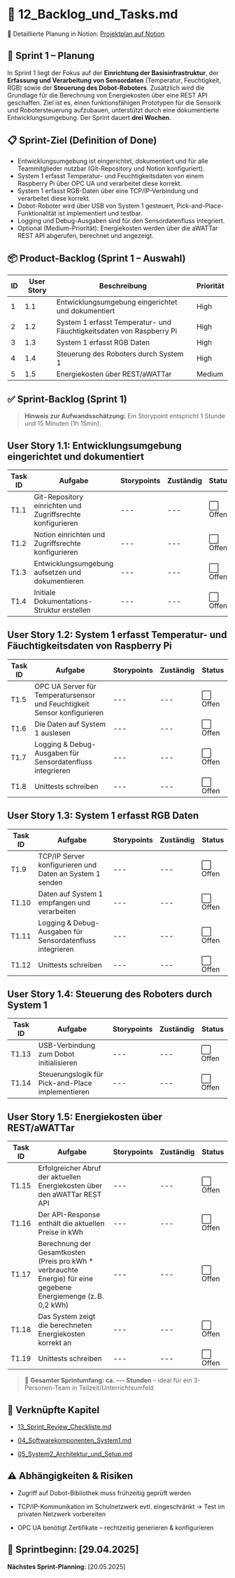 📄 12\_Backlog\_und\_Tasks.md
=============================

🔗 Detaillierte Planung in Notion: [Projektplan auf Notion](https://www.notion.so/1e03d7b9e497803283c7fc80e961011a?v=1e03d7b9e4978049b0b9000cc5239179&pvs=4)

🏁 Sprint 1 – Planung
---------------------

In Sprint 1 liegt der Fokus auf der **Einrichtung der Basisinfrastruktur**, der **Erfassung und Verarbeitung von Sensordaten** (Temperatur, Feuchtigkeit, RGB) sowie der **Steuerung des Dobot-Roboters**. Zusätzlich wird die Grundlage für die Berechnung von Energiekosten über eine REST API geschaffen. Ziel ist es, einen funktionsfähigen Prototypen für die Sensorik und Robotersteuerung aufzubauen, unterstützt durch eine dokumentierte Entwicklungsumgebung. Der Sprint dauert **drei Wochen**.

📋 Sprint-Ziel (Definition of Done)
-----------------------------------

*   Entwicklungsumgebung ist eingerichtet, dokumentiert und für alle Teammitglieder nutzbar (Git-Repository und Notion konfiguriert).
*   System 1 erfasst Temperatur- und Feuchtigkeitsdaten von einem Raspberry Pi über OPC UA und verarbeitet diese korrekt.
*   System 1 erfasst RGB-Daten über eine TCP/IP-Verbindung und verarbeitet diese korrekt.
*   Dobot-Roboter wird über USB von System 1 gesteuert, Pick-and-Place-Funktionalität ist implementiert und testbar.
*   Logging und Debug-Ausgaben sind für den Sensordatenfluss integriert.
*   Optional (Medium-Priorität): Energiekosten werden über die aWATTar REST API abgerufen, berechnet und angezeigt.

📦 Product-Backlog (Sprint 1 – Auswahl)
---------------------------------------

| ID  | User Story | Beschreibung                                                  | Priorität |
|-----|------------|---------------------------------------------------------------|-----------|
| 1   | 1.1        | Entwicklungsumgebung eingerichtet und dokumentiert            | High      |
| 2   | 1.2        | System 1 erfasst Temperatur- und Fäuchtigkeitsdaten von Raspberry Pi | High     |
| 3   | 1.3        | System 1 erfasst RGB Daten                                    | High      |
| 4   | 1.4        | Steuerung des Roboters durch System 1                         | High      |
| 5   | 1.5        | Energiekosten über REST/aWATTar                               | Medium    |

✅ Sprint-Backlog (Sprint 1)
---------------------------
> **Hinweis zur Aufwandsschätzung:** Ein Storypoint entspricht 1 Stunde und 15 Minuten (1h 15min).

## User Story 1.1: Entwicklungsumgebung eingerichtet und dokumentiert

| Task ID | Aufgabe                                                         | Storypoints | Zuständig         | Status       |
|---------|-----------------------------------------------------------------|-------------|-------------------|--------------|
| T1.1    | Git-Repository einrichten und Zugriffsrechte konfigurieren      | ---         | ---               | ⬜️ Offen     |
| T1.2    | Notion einrichten und Zugriffsrechte konfigurieren              | ---         | ---               | ⬜️ Offen     |
| T1.3    | Entwicklungsumgebung aufsetzen und dokumentieren                | ---         | ---               | ⬜️ Offen     |
| T1.4    | Initiale Dokumentations-Struktur erstellen                      | ---         | ---               | ⬜️ Offen     |

## User Story 1.2: System 1 erfasst Temperatur- und Fäuchtigkeitsdaten von Raspberry Pi

| Task ID | Aufgabe                                                         | Storypoints | Zuständig         | Status       |
|---------|-----------------------------------------------------------------|-------------|-------------------|--------------|
| T1.5    | OPC UA Server für Temperatursensor und Feuchtigkeit Sensor konfigurieren | --- | ---               | ⬜️ Offen    |
| T1.6    | Die Daten auf System 1 auslesen                                 | ---         | ---               | ⬜️ Offen     |
| T1.7    | Logging & Debug-Ausgaben für Sensordatenfluss integrieren       | ---         | ---               | ⬜️ Offen     |
| T1.8    | Unittests schreiben                                             | ---         | ---               | ⬜️ Offen     |

## User Story 1.3: System 1 erfasst RGB Daten

| Task ID | Aufgabe                                                         | Storypoints | Zuständig         | Status       |
|---------|-----------------------------------------------------------------|-------------|-------------------|--------------|
| T1.9    | TCP/IP Server konfigurieren und Daten an System 1 senden        | ---         | ---               | ⬜️ Offen     |
| T1.10   | Daten auf System 1 empfangen und verarbeiten                    | ---         | ---               | ⬜️ Offen     |
| T1.11   | Logging & Debug-Ausgaben für Sensordatenfluss integrieren       | ---         | ---               | ⬜️ Offen     |
| T1.12   | Unittests schreiben                                             | ---         | ---               | ⬜️ Offen     |

## User Story 1.4: Steuerung des Roboters durch System 1

| Task ID | Aufgabe                                                         | Storypoints | Zuständig         | Status       |
|---------|-----------------------------------------------------------------|-------------|-------------------|--------------|
| T1.13   | USB-Verbindung zum Dobot initialisieren                         | ---         | ---               | ⬜️ Offen     |
| T1.14   | Steuerungslogik für Pick-and-Place implementieren               | ---         | ---               | ⬜️ Offen     |

## User Story 1.5: Energiekosten über REST/aWATTar
| Task ID | Aufgabe                                                         | Storypoints | Zuständig         | Status       |
|---------|-----------------------------------------------------------------|-------------|-------------------|--------------|
| T1.15   | Erfolgreicher Abruf der aktuellen Energiekosten über den aWATTar REST API | ---         | ---               | ⬜️ Offen     |
| T1.16   | Der API-Response enthält die aktuellen Preise in kWh            | ---         | ---               | ⬜️ Offen     |
| T1.17   | Berechnung der Gesamtkosten (Preis pro kWh * verbrauchte Energie) für eine gegebene Energiemenge (z. B. 0,2 kWh) | ---         | ---               | ⬜️ Offen     |
| T1.18   | Das System zeigt die berechneten Energiekosten korrekt an       | ---         | ---               | ⬜️ Offen     |
| T1.19   | Unittests schreiben                                             | ---         | ---               | ⬜️ Offen     |

> 🔁 **Gesamter Sprintumfang: ca. --- Stunden** – ideal für ein 3-Personen-Team in Teilzeit/Unterrichtsumfeld

📎 Verknüpfte Kapitel
---------------------

*   [13\_Sprint\_Review\_Checkliste.md](13\_Sprint\_Review\_Checkliste.md)

*   [04\_Softwarekomponenten\_System1.md](04\_Softwarekomponenten\_System1.md)

*   [05\_System2\_Architektur\_und\_Setup.md](05\_System2\_Architektur\_und\_Setup.md)


⚠️ Abhängigkeiten & Risiken
---------------------------

*   Zugriff auf Dobot-Bibliothek muss frühzeitig geprüft werden

*   TCP/IP-Kommunikation im Schulnetzwerk evtl. eingeschränkt → Test im privaten Netzwerk vorbereiten

*   OPC UA benötigt Zertifikate – rechtzeitig generieren & konfigurieren


🏁 Sprintbeginn: \[29.04.2025\]
-------------------------------

**Nächstes Sprint-Planning:** \[20.05.2025\]
